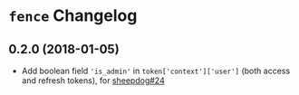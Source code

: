 # `fence` Changelog

## 0.2.0 (2018-01-05)

- Add boolean field `'is_admin'` in `token['context']['user']` (both access and
  refresh tokens), for [sheepdog#24]()



[sheepdog#24]: https://github.com/uc-cdis/sheepdog/issues/24
